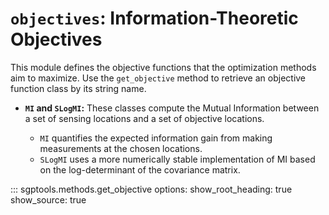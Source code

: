 # `objectives`: Information-Theoretic Objectives

This module defines the objective functions that the optimization methods aim to maximize.  Use the `get_objective` method to retrieve an objective function class by its string name.

* **`MI` and `SLogMI`:** These classes compute the Mutual Information between a set of sensing locations and a set of objective locations. 

    * `MI` quantifies the expected information gain from making measurements at the chosen locations. 
    * `SLogMI` uses a more numerically stable implementation of MI based on the log-determinant of the covariance matrix.

::: sgptools.methods.get_objective
    options:
      show_root_heading: true
      show_source: true
